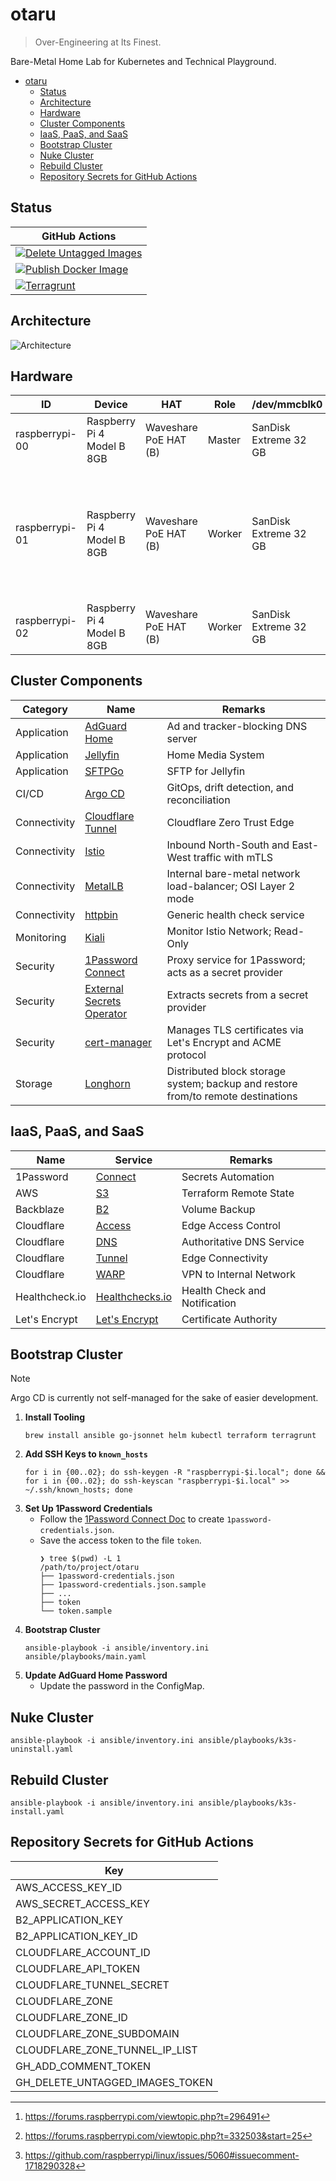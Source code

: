 # otaru

> Over-Engineering at Its Finest.

Bare-Metal Home Lab for Kubernetes and Technical Playground.

<!-- TOC -->
* [otaru](#otaru)
  * [Status](#status)
  * [Architecture](#architecture)
  * [Hardware](#hardware)
  * [Cluster Components](#cluster-components)
  * [IaaS, PaaS, and SaaS](#iaas-paas-and-saas)
  * [Bootstrap Cluster](#bootstrap-cluster)
  * [Nuke Cluster](#nuke-cluster)
  * [Rebuild Cluster](#rebuild-cluster)
  * [Repository Secrets for GitHub Actions](#repository-secrets-for-github-actions)
<!-- TOC -->

## Status

| GitHub Actions                                                                                                                                                                                        |
|-------------------------------------------------------------------------------------------------------------------------------------------------------------------------------------------------------|
| [![Delete Untagged Images](https://github.com/siutsin/otaru/actions/workflows/delete-untagged-images.yaml/badge.svg)](https://github.com/siutsin/otaru/actions/workflows/delete-untagged-images.yaml) |
| [![Publish Docker Image](https://github.com/siutsin/otaru/actions/workflows/publish-docker-image.yml/badge.svg)](https://github.com/siutsin/otaru/actions/workflows/publish-docker-image.yml)         |
| [![Terragrunt](https://github.com/siutsin/otaru/actions/workflows/terragrunt.yaml/badge.svg)](https://github.com/siutsin/otaru/actions/workflows/terragrunt.yaml)                                     |

## Architecture

![Architecture](https://i.imgur.com/zZpZAF9.png)

## Hardware

| ID             | Device                     | HAT                   | Role   | /dev/mmcblk0          | /dev/sda                                                          | Remarks                                                                                               |
|----------------|----------------------------|-----------------------|--------|-----------------------|-------------------------------------------------------------------|-------------------------------------------------------------------------------------------------------|
| raspberrypi-00 | Raspberry Pi 4 Model B 8GB | Waveshare PoE HAT (B) | Master | SanDisk Extreme 32 GB | -                                                                 | -                                                                                                     |
| raspberrypi-01 | Raspberry Pi 4 Model B 8GB | Waveshare PoE HAT (B) | Worker | SanDisk Extreme 32 GB | Samsung 980 PRO NVMe™ M.2 SSD 2TB (MZ-V8P2T0BW) + RTL9210 Chipset | NVMe is problematic with RPi[^1][^2]. Use the official RPi power adapter and switch to USB2 port[^3]. |
| raspberrypi-02 | Raspberry Pi 4 Model B 8GB | Waveshare PoE HAT (B) | Worker | SanDisk Extreme 32 GB | -                                                                 | -                                                                                                     |

## Cluster Components

| Category     | Name                                                                                                | Remarks                                                                          |
|--------------|-----------------------------------------------------------------------------------------------------|----------------------------------------------------------------------------------|
| Application  | [AdGuard Home](https://github.com/AdguardTeam/AdGuardHome)                                          | Ad and tracker-blocking DNS server                                               |
| Application  | [Jellyfin](https://jellyfin.org/)                                                                   | Home Media System                                                                |
| Application  | [SFTPGo](https://github.com/drakkan/sftpgo)                                                         | SFTP for Jellyfin                                                                |
| CI/CD        | [Argo CD](https://github.com/argoproj/argo-cd)                                                      | GitOps, drift detection, and reconciliation                                      |
| Connectivity | [Cloudflare Tunnel](https://developers.cloudflare.com/cloudflare-one/connections/connect-networks/) | Cloudflare Zero Trust Edge                                                       |
| Connectivity | [Istio](https://github.com/istio/istio)                                                             | Inbound North-South and East-West traffic with mTLS                              |
| Connectivity | [MetalLB](https://github.com/metallb/metallb)                                                       | Internal bare-metal network load-balancer; OSI Layer 2 mode                      |
| Connectivity | [httpbin](https://github.com/Kong/httpbin)                                                          | Generic health check service                                                     |
| Monitoring   | [Kiali](https://github.com/kiali/kiali)                                                             | Monitor Istio Network; Read-Only                                                 |
| Security     | [1Password Connect](https://github.com/1Password/connect)                                           | Proxy service for 1Password; acts as a secret provider                           |
| Security     | [External Secrets Operator](https://github.com/external-secrets/external-secrets)                   | Extracts secrets from a secret provider                                          |
| Security     | [cert-manager](https://github.com/cert-manager/cert-manager)                                        | Manages TLS certificates via Let's Encrypt and ACME protocol                     |
| Storage      | [Longhorn](https://github.com/longhorn/longhorn)                                                    | Distributed block storage system; backup and restore from/to remote destinations |

## IaaS, PaaS, and SaaS

| Name           | Service                                                                                    | Remarks                       |
|----------------|--------------------------------------------------------------------------------------------|-------------------------------|
| 1Password      | [Connect](https://developer.1password.com/docs/connect/)                                   | Secrets Automation            |
| AWS            | [S3](https://aws.amazon.com/s3/)                                                           | Terraform Remote State        |
| Backblaze      | [B2](https://www.backblaze.com/cloud-storage)                                              | Volume Backup                 |
| Cloudflare     | [Access](https://developers.cloudflare.com/cloudflare-one/policies/access/)                | Edge Access Control           |
| Cloudflare     | [DNS](https://developers.cloudflare.com/dns/)                                              | Authoritative DNS Service     |
| Cloudflare     | [Tunnel](https://developers.cloudflare.com/cloudflare-one/connections/connect-networks/)   | Edge Connectivity             |
| Cloudflare     | [WARP](https://developers.cloudflare.com/cloudflare-one/connections/connect-devices/warp/) | VPN to Internal Network       |
| Healthcheck.io | [Healthchecks.io](https://healthchecks.io/)                                                | Health Check and Notification |
| Let's Encrypt  | [Let's Encrypt](https://letsencrypt.org/)                                                  | Certificate Authority         |

## Bootstrap Cluster

> [!NOTE]
> Argo CD is currently not self-managed for the sake of easier development.

1. **Install Tooling**
    ```shell
    brew install ansible go-jsonnet helm kubectl terraform terragrunt
    ```
2. **Add SSH Keys to `known_hosts`**
    ```shell
    for i in {00..02}; do ssh-keygen -R "raspberrypi-$i.local"; done && for i in {00..02}; do ssh-keyscan "raspberrypi-$i.local" >> ~/.ssh/known_hosts; done
    ```
3. **Set Up 1Password Credentials**
    - Follow the [1Password Connect Doc](https://developer.1password.com/docs/connect/get-started/#step-2-deploy-1password-connect-server) to create `1password-credentials.json`.
    - Save the access token to the file `token`.
        ```shell
        ❯ tree $(pwd) -L 1
        /path/to/project/otaru
        ├── 1password-credentials.json
        ├── 1password-credentials.json.sample
        ├── ...
        ├── token
        └── token.sample
        ```
4. **Bootstrap Cluster**
    ```shell
    ansible-playbook -i ansible/inventory.ini ansible/playbooks/main.yaml
    ```
5. **Update AdGuard Home Password**
    - Update the password in the ConfigMap.

## Nuke Cluster

```shell
ansible-playbook -i ansible/inventory.ini ansible/playbooks/k3s-uninstall.yaml
```

## Rebuild Cluster

```shell
ansible-playbook -i ansible/inventory.ini ansible/playbooks/k3s-install.yaml
```

## Repository Secrets for GitHub Actions

| Key                             |
|---------------------------------|
| AWS_ACCESS_KEY_ID               |
| AWS_SECRET_ACCESS_KEY           |
| B2_APPLICATION_KEY              |
| B2_APPLICATION_KEY_ID           |
| CLOUDFLARE_ACCOUNT_ID           |
| CLOUDFLARE_API_TOKEN            |
| CLOUDFLARE_TUNNEL_SECRET        |
| CLOUDFLARE_ZONE                 |
| CLOUDFLARE_ZONE_ID              |
| CLOUDFLARE_ZONE_SUBDOMAIN       |
| CLOUDFLARE_ZONE_TUNNEL_IP_LIST  |
| GH_ADD_COMMENT_TOKEN            |
| GH_DELETE_UNTAGGED_IMAGES_TOKEN |

<!-- Footnotes -->

[^1]: https://forums.raspberrypi.com/viewtopic.php?t=296491

[^2]: https://forums.raspberrypi.com/viewtopic.php?t=332503&start=25

[^3]: https://github.com/raspberrypi/linux/issues/5060#issuecomment-1718290328
